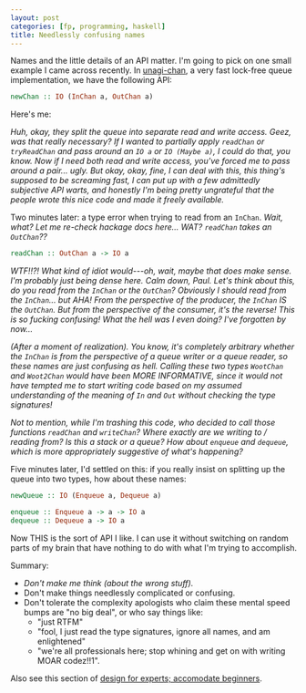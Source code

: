 ```yaml
---
layout: post
categories: [fp, programming, haskell]
title: Needlessly confusing names 
---
```


Names and the little details of an API matter. I'm going to pick on one small example I came across recently. In [unagi-chan](https://hackage.haskell.org/package/unagi-chan-0.4.0.0/docs/Control-Concurrent-Chan-Unagi.html), a very fast lock-free queue implementation, we have the following API:

```Haskell
newChan :: IO (InChan a, OutChan a)
```

Here's me: 

_Huh, okay, they split the queue into separate read and write access. Geez, was that really necessary? If I wanted to partially apply `readChan` or `tryReadChan` and pass around an `IO a` or `IO (Maybe a)`, I could do that, you know. Now if I need both read and write access, you've forced me to pass around a pair... ugly. But okay, okay, fine, I can deal with this, this thing's supposed to be screaming fast, I can put up with a few admittedly subjective API warts, and honestly I'm being pretty ungrateful that the people wrote this nice code and made it freely available._

Two minutes later: a type error when trying to read from an `InChan`. _Wait, what? Let me re-check hackage docs here... WAT? `readChan` takes an `OutChan`??_

```Haskell
readChan :: OutChan a -> IO a
```

_WTF!!?! What kind of idiot would---oh, wait, maybe that does make sense. I'm probably just being dense here. Calm down, Paul. Let's think about this, do you read from the `InChan` or the `OutChan`? Obviously I should read from the `InChan`... but AHA! From the perspective of the producer, the `InChan` IS the `OutChan`. But from the perspective of the consumer, it's the reverse! This is so fucking confusing! What the hell was I even doing? I've forgotten by now..._ 

_(After a moment of realization). You know, it's completely arbitrary whether the `InChan` is from the perspective of a queue writer or a queue reader, so these names are just confusing as hell. Calling these two types `WootChan` and `Woot2Chan` would have been MORE INFORMATIVE, since it would not have tempted me to start writing code based on my assumed understanding of the meaning of `In` and `Out` without checking the type signatures!_ 

_Not to mention, while I'm trashing this code, who decided to call those functions `readChan` and `writeChan`? Where exactly are we writing to / reading from? Is this a stack or a queue? How about `enqueue` and `dequeue`, which is more appropriately suggestive of what's happening?_

Five minutes later, I'd settled on this: if you really insist on splitting up the queue into two types, how about these names:

```Haskell
newQueue :: IO (Enqueue a, Dequeue a)

enqueue :: Enqueue a -> a -> IO a
dequeue :: Dequeue a -> IO a
```

Now THIS is the sort of API I like. I can use it without switching on random parts of my brain that have nothing to do with what I'm trying to accomplish. 

Summary:

* _Don't make me think (about the wrong stuff)._
* Don't make things needlessly complicated or confusing.
* Don't tolerate the complexity apologists who claim these mental speed bumps are "no big deal", or who say things like:
  * "just RTFM"
  * "fool, I just read the type signatures, ignore all names, and am enlightened"
  * "we're all professionals here; stop whining and get on with writing MOAR codez!!1".

Also see this section of [design for experts; accomodate beginners](http://pchiusano.github.io/2016-02-25/tech-adoption.html#alternatives). 
